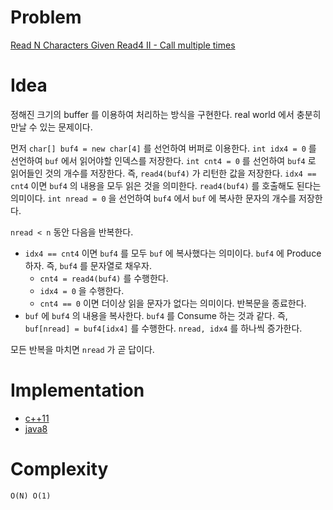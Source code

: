 # Problem

[Read N Characters Given Read4 II - Call multiple times](https://leetcode.com/problems/read-n-characters-given-read4-ii-call-multiple-times/)

# Idea

정해진 크기의 buffer 를 이용하여 처리하는 방식을 구현한다.  real world
에서 충분히 만날 수 있는 문제이다.

먼저 `char[] buf4 = new char[4]` 를 선언하여 버퍼로 이용한다.  `int
idx4 = 0` 를 선언하여 `buf` 에서 읽어야할 인덱스를 저장한다.  `int
cnt4 = 0` 를 선언하여 `buf4` 로 읽어들인 것의 개수를 저장한다. 즉,
`read4(buf4)` 가 리턴한 값을 저장한다. `idx4 == cnt4` 이면 `buf4` 의
내용을 모두 읽은 것을 의미한다. `read4(buf4)` 를 호출해도 된다는
의미이다. `int nread = 0` 을 선언하여 `buf4` 에서 `buf` 에 복사한
문자의 개수를 저장한다.

`nread < n` 동안 다음을 반복한다. 
* `idx4 == cnt4` 이면 `buf4` 를 모두 `buf` 에 복사했다는 의미이다. `buf4` 에 Produce 하자. 즉, `buf4` 를 문자열로 채우자.
  * `cnt4 = read4(buf4)` 를 수행한다.
  * `idx4 = 0` 을 수행한다.
  * `cnt4 == 0` 이면 더이상 읽을 문자가 없다는 의미이다. 반복문을 종료한다.
* `buf` 에 `buf4` 의 내용을 복사한다. `buf4` 를 Consume 하는 것과 같다. 즉, `buf[nread] = buf4[idx4]` 를 수행한다. `nread, idx4` 를 하나씩 증가한다.

모든 반복을 마치면 `nread` 가 곧 답이다.

# Implementation

* [c++11](a.cpp)
* [java8](MainApp.cpp)

# Complexity

```
O(N) O(1)
```
